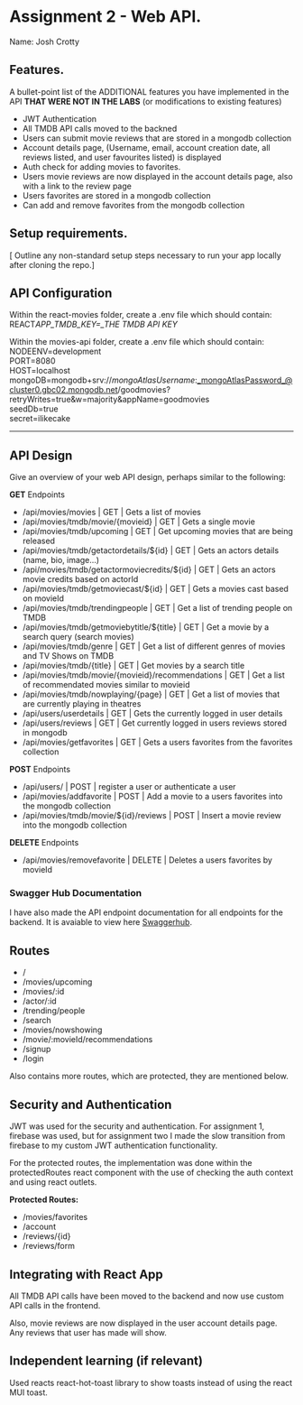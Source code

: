 # Assignment 2 - Web API.

Name: Josh Crotty

## Features.

A bullet-point list of the ADDITIONAL features you have implemented in the API **THAT WERE NOT IN THE LABS** (or modifications to existing features)

-   JWT Authentication
-   All TMDB API calls moved to the backned
-   Users can submit movie reviews that are stored in a mongodb collection
-   Account details page, (Username, email, account creation date, all reviews listed, and user favourites listed) is displayed
-   Auth check for adding movies to favorites.
-   Users movie reviews are now displayed in the account details page, also with a link to the review page
-   Users favorites are stored in a mongodb collection
-   Can add and remove favorites from the mongodb collection

## Setup requirements.

[ Outline any non-standard setup steps necessary to run your app locally after cloning the repo.]

## API Configuration

Within the react-movies folder, create a .env file which should contain:<br>
REACT*APP_TMDB_KEY=\_THE TMDB API KEY*

Within the movies-api folder, create a .env file which should contain:<br>
NODEENV=development<br>
PORT=8080<br>
HOST=localhost<br>
mongoDB=mongodb+srv://_mongoAtlasUsername_:_mongoAtlasPassword_@cluster0.gbc02.mongodb.net/goodmovies?retryWrites=true&w=majority&appName=goodmovies<br>
seedDb=true<br>
secret=ilikecake

---

## API Design

Give an overview of your web API design, perhaps similar to the following:

**GET** Endpoints

-   /api/movies/movies | GET | Gets a list of movies
-   /api/movies/tmdb/movie/{movieid} | GET | Gets a single movie
-   /api/movies/tmdb/upcoming | GET | Get upcoming movies that are being released
-   /api/movies/tmdb/getactordetails/${id} | GET | Gets an actors details (name, bio, image...)
-   /api/movies/tmdb/getactormoviecredits/${id} | GET | Gets an actors movie credits based on actorId
-   /api/movies/tmdb/getmoviecast/${id} | GET | Gets a movies cast based on movieId
-   /api/movies/tmdb/trendingpeople | GET | Get a list of trending people on TMDB
-   /api/movies/tmdb/getmoviebytitle/${title} | GET | Get a movie by a search query (search movies)
-   /api/movies/tmdb/genre | GET | Get a list of different genres of movies and TV Shows on TMDB
-   /api/movies/tmdb/{title} | GET | Get movies by a search title
-   /api/movies/tmdb/movie/{movieid}/recommendations | GET | Get a list of recommendated movies similar to movieid
-   /api/movies/tmdb/nowplaying/{page} | GET | Get a list of movies that are currently playing in theatres
-   /api/users/userdetails | GET | Gets the currently logged in user details
-   /api/users/reviews | GET | Get currently logged in users reviews stored in mongodb
-   /api/movies/getfavorites | GET | Gets a users favorites from the favorites collection

**POST** Endpoints

-   /api/users/ | POST | register a user or authenticate a user
-   /api/movies/addfavorite | POST | Add a movie to a users favorites into the mongodb collection
-   /api/movies/tmdb/movie/${id}/reviews | POST | Insert a movie review into the mongodb collection

**DELETE** Endpoints

-   /api/movies/removefavorite | DELETE | Deletes a users favorites by movieId

### Swagger Hub Documentation

I have also made the API endpoint documentation for all endpoints for the backend. It is avaiable to view here [Swaggerhub](https://app.swaggerhub.com/apis-docs/CROTTJJ/movies-api/1#/).

## Routes

-   /
-   /movies/upcoming
-   /movies/:id
-   /actor/:id
-   /trending/people
-   /search
-   /movies/nowshowing
-   /movie/:movieId/recommendations
-   /signup
-   /login

Also contains more routes, which are protected, they are mentioned below.

## Security and Authentication

JWT was used for the security and authentication. For assignment 1, firebase was used, but for assignment two
I made the slow transition from firebase to my custom JWT authentication functionality.

For the protected routes, the implementation was done within the protectedRoutes react
component with the use of checking the auth context and using react outlets.

**Protected Routes:**

-   /movies/favorites
-   /account
-   /reviews/{id}
-   /reviews/form

## Integrating with React App

All TMDB API calls have been moved to the backend and now use custom API calls in the frontend.

Also, movie reviews are now displayed in the user account details page. Any reviews that user has made will show.

## Independent learning (if relevant)

Used reacts react-hot-toast library to show toasts instead of using the react MUI toast.
